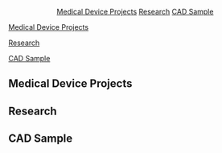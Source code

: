 <p align="center">
  <a href="https://www.rmclaughlin-projects.github.io/#medical-device-projects">Medical Device Projects</a>
  <a href="https://www.rmclaughlin-projects.github.io/#research">Research</a>
  <a href="https://www.rmclaughlin-projects.github.io/#cad-sample">CAD Sample</a>
</p>

[Medical Device Projects](https://www.rmclaughlin-projects.github.io/#medical-device-projects)

[Research](https://www.rmclaughlin-projects.github.io/#research)

[CAD Sample](https://www.rmclaughlin-projects.github.io/#cad-sample)

## Medical Device Projects

## Research

## CAD Sample

